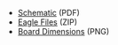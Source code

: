 * [Schematic](./board_files/Schematic.pdf) (PDF)
* [Eagle Files](./board_files/ZED-F9P_NEO-D9S_Combo_x02.zip) (ZIP)
* [Board Dimensions](./board_files/Dimensions.png) (PNG)
